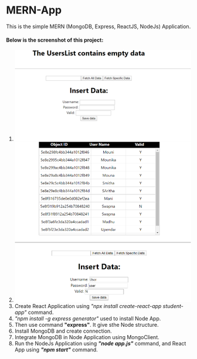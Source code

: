 # MERN-App 

This is the simple MERN (MongoDB, Express, ReactJS, NodeJs) Application.

#### Below is the screenshot of this project:
1. ![Screenshot](Screenshot1.png)
2. ![Screenshot](Screenshot2.png)
1. Create React Application using *"npx install create-react-app student-app"* command.
2. *"npm install -g express generator"* used to install Node App.
3. Then use command __"express"__. It give sthe Node structure.
4. Install MongoDB and create connection.
5. Integrate MongoDB in Node Application using MongoClient.
6. Run the NodeJs Application using ***"node app.js"*** command, and React App using ***"npm start"*** command.
